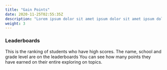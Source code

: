 ```yaml
---
title: "Gain Points"
date: 2020-11-25T02:55:35Z
description: "Lorem ipsum dolor sit amet ipsum dolor sit amet ipsum dolor sit amet"
weight: 3
---
```


### Leaderboards

This is the ranking of students who have high scores. The name, school and grade level are on the leaderboards
You can see how many points they have earned on their entire exploring on topics.
